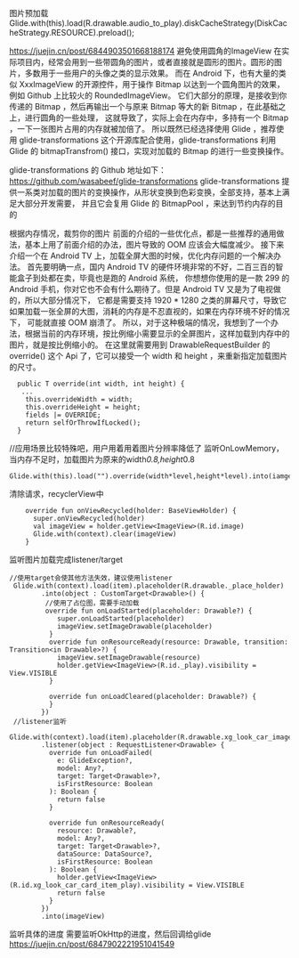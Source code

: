 
图片预加载
Glide.with(this).load(R.drawable.audio_to_play).diskCacheStrategy(DiskCacheStrategy.RESOURCE).preload();


https://juejin.cn/post/6844903501668188174
避免使用圆角的ImageView
在实际项目内，经常会用到一些带圆角的图片，或者直接就是圆形的图片。圆形的图片，多数用于一些用户的头像之类的显示效果。
而在 Android 下，也有大量的类似 XxxImageView 的开源控件，用于操作 Bitmap 以达到一个圆角图片的效果，例如 Github 上比较火的
   RoundedImageView。
它们大部分的原理，是接收到你传递的 Bitmap ，然后再输出一个与原来 Bitmap 等大的新 Bitmap ，在此基础之上，进行圆角的一些处理，
  这就导致了，实际上会在内存中，多持有一个 Bitmap ，一下一张图片占用的内存就被加倍了。
所以既然已经选择使用 Glide ，推荐使用 glide-transformations 这个开源库配合使用，glide-transformations 利用 Glide 的
  bitmapTransfrom() 接口，实现对加载的 Bitmap 的进行一些变换操作。

glide-transformations 的 Github 地址如下：
https://github.com/wasabeef/glide-transformations
glide-transformations 提供一系类对加载的图片的变换操作，从形状变换到色彩变换，全部支持，基本上满足大部分开发需要，
  并且它会复用 Glide 的 BitmapPool ，来达到节约内存的目的


根据内存情况，裁剪你的图片
前面的介绍的一些优化点，都是一些推荐的通用做法，基本上用了前面介绍的办法，图片导致的 OOM 应该会大幅度减少。
接下来介绍一个在 Android TV 上，加载全屏大图的时候，优化内存问题的一个解决办法。
首先要明确一点，国内 Android TV 的硬件环境非常的不好，二百三百的智能盒子到处都在卖，毕竟也是跑的 Android 系统，
你想想你使用的是一款 299 的 Android 手机，你对它也不会有什么期待了。但是 Android TV 又是为了电视做的，所以大部分情况下，
它都是需要支持 1920 * 1280 之类的屏幕尺寸，导致它如果加载一张全屏的大图，消耗的内存是不忍直视的，如果在内存环境不好的情况下，
  可能就直接 OOM 崩溃了。
所以，对于这种极端的情况，我想到了一个办法，根据当前的内存环境，按比例缩小需要显示的全屏图片，这样加载到内存中的图片，就是按比例缩小的。
在这里就需要用到 DrawableRequestBuilder 的 override() 这个 Api 了，它可以接受一个 width 和 height ，来重新指定加载图片的尺寸。
```
  public T override(int width, int height) {
   ...
    this.overrideWidth = width;
    this.overrideHeight = height;
    fields |= OVERRIDE;
    return selfOrThrowIfLocked();
  }
```
//应用场景比较特殊吧，用户用着用着图片分辨率降低了
监听OnLowMemory，当内存不足时，加载图片为原来的width*0.8,height*0.8
```
Glide.with(this).load("").override(width*level,height*level).into(iamgeView);
```


清除请求，recyclerView中
```
    override fun onViewRecycled(holder: BaseViewHolder) {
      super.onViewRecycled(holder)
      val imageView = holder.getView<ImageView>(R.id.image)
      Glide.with(context).clear(imageView)
    }
```
监听图片加载完成listener/target
```
//使用target会使其他方法失效，建议使用listener
 Glide.with(context).load(item).placeholder(R.drawable._place_holder)
        .into(object : CustomTarget<Drawable>() {
         //使用了占位图，需要手动加载
         override fun onLoadStarted(placeholder: Drawable?) {
            super.onLoadStarted(placeholder)
            imageView.setImageDrawable(placeholder)
          }
          override fun onResourceReady(resource: Drawable, transition: Transition<in Drawable>?) {
            imageView.setImageDrawable(resource)
            holder.getView<ImageView>(R.id._play).visibility = View.VISIBLE
          }

          override fun onLoadCleared(placeholder: Drawable?) {
          }
        })
 //listener监听
  Glide.with(context).load(item).placeholder(R.drawable.xg_look_car_image_place_holder)
        .listener(object : RequestListener<Drawable> {
          override fun onLoadFailed(
            e: GlideException?,
            model: Any?,
            target: Target<Drawable>?,
            isFirstResource: Boolean
          ): Boolean {
            return false
          }

          override fun onResourceReady(
            resource: Drawable?,
            model: Any?,
            target: Target<Drawable>?,
            dataSource: DataSource?,
            isFirstResource: Boolean
          ): Boolean {
            holder.getView<ImageView>(R.id.xg_look_car_card_item_play).visibility = View.VISIBLE
            return false
          }
        })
        .into(imageView)       
```

监听具体的进度 需要监听OkHttp的进度，然后回调给glide
https://juejin.cn/post/6847902221951041549
